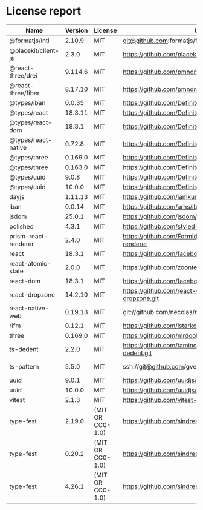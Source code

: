 # License report

Name | Version | License | URL | VendorUrl | VendorName
--- | --- | --- | --- | --- | ---
@formatjs/intl | 2.10.9 | MIT | git@github.com:formatjs/formatjs.git | https://formatjs.io/ | Long Ho
@placekit/client-js | 2.3.0 | MIT | https://github.com/placekit/client-js.git | https://github.com/placekit/client-js#readme | PlaceKit
@react-three/drei | 9.114.6 | MIT | https://github.com/pmndrs/drei.git | https://github.com/pmndrs/drei | Unknown
@react-three/fiber | 8.17.10 | MIT | https://github.com/pmndrs/react-three-fiber.git | https://github.com/pmndrs/react-three-fiber#readme | Paul Henschel
@types/iban | 0.0.35 | MIT | https://github.com/DefinitelyTyped/DefinitelyTyped.git | https://github.com/DefinitelyTyped/DefinitelyTyped/tree/master/types/iban | Unknown
@types/react | 18.3.11 | MIT | https://github.com/DefinitelyTyped/DefinitelyTyped.git | https://github.com/DefinitelyTyped/DefinitelyTyped/tree/master/types/react | Unknown
@types/react-dom | 18.3.1 | MIT | https://github.com/DefinitelyTyped/DefinitelyTyped.git | https://github.com/DefinitelyTyped/DefinitelyTyped/tree/master/types/react-dom | Unknown
@types/react-native | 0.72.8 | MIT | https://github.com/DefinitelyTyped/DefinitelyTyped.git | https://github.com/DefinitelyTyped/DefinitelyTyped/tree/master/types/react-native | Unknown
@types/three | 0.169.0 | MIT | https://github.com/DefinitelyTyped/DefinitelyTyped.git | https://github.com/DefinitelyTyped/DefinitelyTyped/tree/master/types/three | Unknown
@types/three | 0.163.0 | MIT | https://github.com/DefinitelyTyped/DefinitelyTyped.git | https://github.com/DefinitelyTyped/DefinitelyTyped/tree/master/types/three | Unknown
@types/uuid | 9.0.8 | MIT | https://github.com/DefinitelyTyped/DefinitelyTyped.git | https://github.com/DefinitelyTyped/DefinitelyTyped/tree/master/types/uuid | Unknown
@types/uuid | 10.0.0 | MIT | https://github.com/DefinitelyTyped/DefinitelyTyped.git | https://github.com/DefinitelyTyped/DefinitelyTyped/tree/master/types/uuid | Unknown
dayjs | 1.11.13 | MIT | https://github.com/iamkun/dayjs.git | https://day.js.org/ | iamkun
iban | 0.0.14 | MIT | https://github.com/arhs/iban.js | Unknown | Laurent VB
jsdom | 25.0.1 | MIT | https://github.com/jsdom/jsdom.git | Unknown | Unknown
polished | 4.3.1 | MIT | https://github.com/styled-components/polished.git | https://polished.js.org/ | Brian Hough
prism-react-renderer | 2.4.0 | MIT | https://github.com/FormidableLabs/prism-react-renderer | Unknown | Unknown
react | 18.3.1 | MIT | https://github.com/facebook/react.git | https://reactjs.org/ | Unknown
react-atomic-state | 2.0.0 | MIT | https://github.com/zoontek/react-atomic-state.git | https://github.com/zoontek/react-atomic-state#readme | Mathieu Acthernoene
react-dom | 18.3.1 | MIT | https://github.com/facebook/react.git | https://reactjs.org/ | Unknown
react-dropzone | 14.2.10 | MIT | https://github.com/react-dropzone/react-dropzone.git | https://github.com/react-dropzone/react-dropzone | Param Aggarwal
react-native-web | 0.19.13 | MIT | git://github.com/necolas/react-native-web.git | Unknown | Nicolas Gallagher
rifm | 0.12.1 | MIT | https://github.com/istarkov/rifm.git | Unknown | istarkov
three | 0.169.0 | MIT | https://github.com/mrdoob/three.js | https://threejs.org/ | mrdoob
ts-dedent | 2.2.0 | MIT | https://github.com/tamino-martinius/node-ts-dedent.git | Unknown | Tamino Martinius
ts-pattern | 5.5.0 | MIT | ssh://git@github.com/gvergnaud/ts-pattern.git | https://github.com/gvergnaud/ts-pattern#readme | Gabriel Vergnaud
uuid | 9.0.1 | MIT | https://github.com/uuidjs/uuid.git | Unknown | Unknown
uuid | 10.0.0 | MIT | https://github.com/uuidjs/uuid.git | Unknown | Unknown
vitest | 2.1.3 | MIT | https://github.com/vitest-dev/vitest.git | https://github.com/vitest-dev/vitest#readme | Anthony Fu
type-fest | 2.19.0 | (MIT OR CC0-1.0) | https://github.com/sindresorhus/type-fest.git | https://sindresorhus.com | Sindre Sorhus
type-fest | 0.20.2 | (MIT OR CC0-1.0) | https://github.com/sindresorhus/type-fest.git | https://sindresorhus.com | Sindre Sorhus
type-fest | 4.26.1 | (MIT OR CC0-1.0) | https://github.com/sindresorhus/type-fest.git | https://sindresorhus.com | Sindre Sorhus
